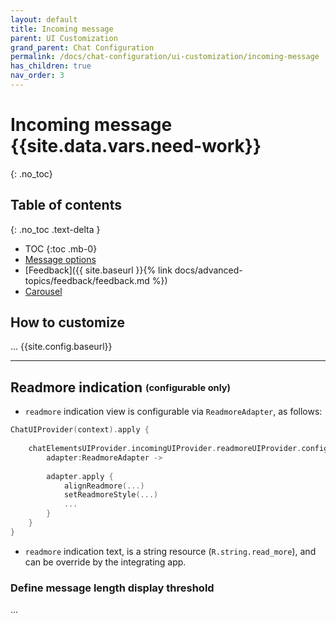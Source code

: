 ```yaml
---
layout: default
title: Incoming message
parent: UI Customization
grand_parent: Chat Configuration 
permalink: /docs/chat-configuration/ui-customization/incoming-message
has_children: true
nav_order: 3
---
```


# Incoming message {{site.data.vars.need-work}}
{: .no_toc}

## Table of contents 
{: .no_toc .text-delta }

- TOC
{:toc .mb-0}
- [Message options](./incoming-options)
- [Feedback]({{ site.baseurl }}{% link docs/advanced-topics/feedback/feedback.md %})
- [Carousel](./carousel)


## How to customize
...
{{site.config.baseurl}}
 
---

## Readmore indication <sub><sup>(configurable only)</sup></sub>
- `readmore` indication view is configurable via `ReadmoreAdapter`, as follows:   

```kotlin
ChatUIProvider(context).apply {
    
    chatElementsUIProvider.incomingUIProvider.readmoreUIProvider.configure = { 
        adapter:ReadmoreAdapter -> 
        
        adapter.apply {
            alignReadmore(...)
            setReadmoreStyle(...)
            ...
        }
    }        
}
```
- `readmore` indication text, is a string resource (`R.string.read_more`), and can be override by the integrating app.


### Define message length display threshold
...

